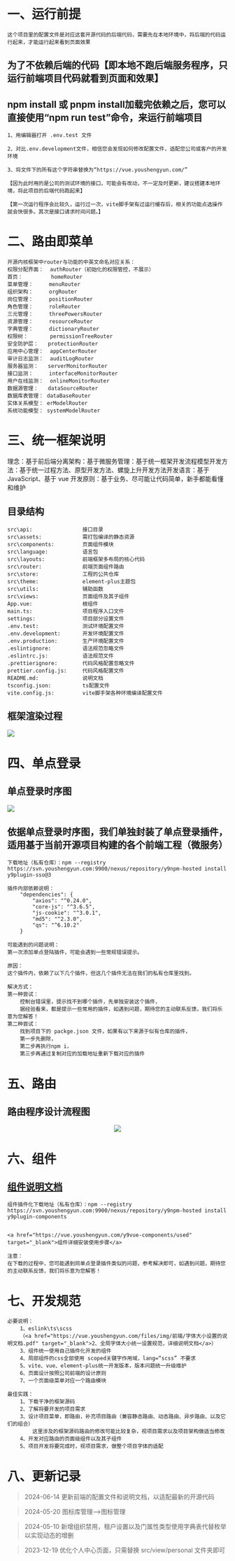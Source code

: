 # 一、运行前提

```
这个项目里的配置文件是对应这套开源代码的后端代码，需要先在本地环境中，将后端的代码运行起来，才能运行起来看到页面效果
```

## 为了不依赖后端的代码【即本地不跑后端服务程序，只运行前端项目代码就看到页面和效果】

## npm install 或 pnpm install加载完依赖之后，您可以直接使用“npm run test”命令，来运行前端项目

```
1、用编辑器打开 .env.test 文件

2、对比.env.development文件，相信您会发现如何修改配置文件，适配您公司或客户的开发环境

3、将文件下的所有这个字符串替换为“https://vue.youshengyun.com/”

【因为此时用的是公司的测试环境的接口，可能会有改动，不一定及时更新，建议搭建本地环境，将此项目的后端代码跑起来】

【第一次运行程序会比较久，运行过一次，vite脚手架有过运行缓存后，相关的功能点选操作就会快很多。其次是接口请求时间问题。】
```

# 二、路由即菜单

```
开源内核框架中router与功能的中英文命名对应关系：
权限分配界面：  authRouter（初始化的权限管控，不展示）
首页：         homeRouter
菜单管理：     menuRouter
组织架构：     orgRouter
岗位管理：     positionRouter
角色管理：     roleRouter
三元管理：     threePowersRouter
资源管理：     resourceRouter
字典管理：     dictionaryRouter
权限树：       permissionTreeRouter
安全防护层：   protectionRouter
应用中心管理：  appCenterRouter
审计日志监测：  auditLogRouter
服务器监测：   serverMonitorRouter
接口监测：     interfaceMonitorRouter
用户在线监测：  onlineMonitorRouter
数据源管理：   dataSourceRouter
数据库表管理： dataBaseRouter
实体关系模型： erModelRouter
系统功能模型： systemModelRouter
```

# 三、统一框架说明

理念：基于前后端分离架构：基于微服务管理：基于统一框架开发流程模型开发方法：基于统一过程方法、原型开发方法、螺旋上升开发方法开发语言：基于 JavaScript、基于 vue 开发原则：基于业务、尽可能让代码简单，新手都能看懂和维护

## 目录结构

```
src\api:                接口目录
src\assets:             需打包编译的静态资源
src\components:         页面组件模块
src\language:           语言包
src\layouts:            前端框架多布局的核心代码
src\router:             前端页面组件路由
src\store:              工程的公共仓库
src\theme:              element-plus主题包
src\utils:              辅助函数
src\views:              页面组件及其子组件
App.vue:                根组件
main.ts:                项目程序入口文件
settings:               项目部分设置文件
.env.test:              测试环境配置文件
.env.development:       开发环境配置文件
.env.production:        生产环境配置文件
.eslintignore:          语法规范忽略文件
.eslintrc.js:           语法规范文件
.prettierignore:        代码风格配置忽略文件
prettier.config.js:     代码风格配置文件
README.md:              说明文档
tsconfig.json:          ts配置文件
vite.config.js:         vite脚手架各种环境编译配置文件
```

## 框架渲染过程

 <img src="https://vue.youshengyun.com/files/img/前端/框架渲染过程.png">

# 四、单点登录

## 单点登录时序图

<img src="https://vue.youshengyun.com/files/img/前端/单点登录原理时序图.png">

## 依据单点登录时序图，我们单独封装了单点登录插件，适用基于当前开源项目构建的各个前端工程（微服务）

```
下载地址（私有仓库）：npm --registry https://svn.youshengyun.com:9900/nexus/repository/y9npm-hosted install y9plugin-sso@3

插件内部依赖说明：
    "dependencies": {
        "axios": "^0.24.0",
        "core-js": "^3.6.5",
        "js-cookie": "^3.0.1",
        "md5": "^2.3.0",
        "qs": "^6.10.2"
    }

可能遇到的问题说明：
第一次添加单点登陆插件，可能会遇到一些常规错误提示。

原因：
这个插件内，依赖了以下几个插件，但这几个插件无法在我们的私有仓库里找到。

解决方式：
第一种尝试：
    控制台错误里，提示找不到哪个插件，先单独安装这个插件，
    据经验看来，都是提示一些常用的插件，如遇到问题，期待您的主动联系反馈，我们将乐意为您解答！
第二种尝试：
    找到项目下的 packge.json 文件，如果有以下来源于似有仓库的插件，
    第一步先删除，
    第二步再执行npm i，
    第三步再通过复制对应的加载地址重新下载对应的插件
```

# 五、路由

## 路由程序设计流程图

<div style="text-align: center;">
    <img src="https://vue.youshengyun.com/files/img/前端/路由程序流程图.png">
</div>

# 六、组件

## <a href="vue.youshengyun.com/y9vue-components/" target="_blank">组件说明文档</a>

```
组件插件化下载地址（私有仓库）：npm --registry https://svn.youshengyun.com:9900/nexus/repository/y9npm-hosted install y9plugin-components


<a href="https://vue.youshengyun.com/y9vue-components/used" target="_blank">组件详细安装使用步骤</a>

注意：
在下载的过程中，您可能遇到同单点登录插件类似的问题，参考解决即可，如遇到问题，期待您的主动联系反馈，我们将乐意为您解答！
```

# 七、开发规范

```
必要说明：
    1、eslink\ts\scss
    （<a href="https://vue.youshengyun.com/files/img/前端/字体大小设置的说明文档.pdf" target="_blank">2、全局字体大小统一设置规范，详细说明文档</a>）
    3、组件统一使用自己插件化开发的组件
    4、局部组件的css全部使用 scoped关键字作用域，lang=“scss” 不要求
    5、vite、vue、element-plus统一开发版本，版本问题统一升级维护
    6、页面设计按照公司前端的设计原则
    7、一个页面级菜单对应一个路由模块

最佳实践：
    1、下载干净的框架源码
    2、了解将要开发的项目需求
    3、设计项目菜单，即路由，补充项目路由（兼容静态路由、动态路由、异步路由、以及它们的组合）
        这里涉及的框架源码路由的修改可能比较复杂，视项目需求以及项目架构做适当修改
    4、开发对应路由的页面级组件以及其子组件
    5、项目开发将要完成时，视项目需求，做整个项目字体的适配
```

# 八、更新记录

> 2024-06-14 更新前端的配置文件和说明文档，以适配最新的开源代码

> 2024-05-20 图标库管理-->图标管理

> 2024-05-10 新增组织禁用，租户设置以及门属性类型使用字典表代替枚举以实现动态的增删

> 2023-12-19 优化个人中心页面，只需替换 src/view/personal 文件夹即可
